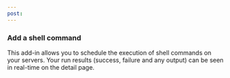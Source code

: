 ```yaml
---
post: 
---
```


### Add a shell command

This add-in allows you to schedule the execution of shell commands on your servers. Your run results (success, failure and any output) can be seen in real-time on the detail page.
